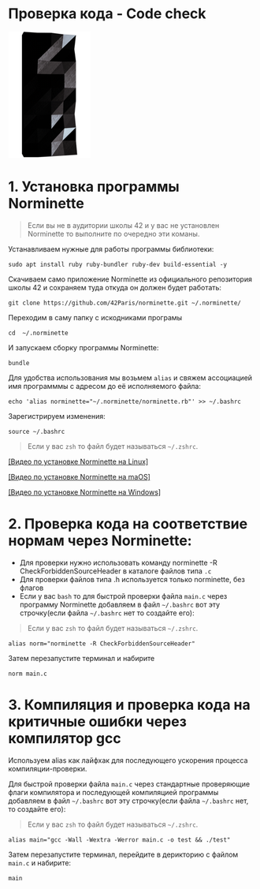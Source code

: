 # Проверка кода - Code check #

![pageimage](src/page1image3852832-small-13.png)


# 1. Установка программы Norminette #

> Если вы не в аудитории школы 42 и у вас не установлен Norminette то выполните по очередно эти команы.

Устанавливаем нужные для работы программы библиотеки:
```
sudo apt install ruby ruby-bundler ruby-dev build-essential -y
```


Скачиваем само приложение Norminette из официального репозитория школы 42 и сохраняем туда откуда он должен будет работать:
```
git clone https://github.com/42Paris/norminette.git ~/.norminette/
```


Переходим в саму папку с искодниками програмы
```
cd  ~/.norminette
```


И запускаем сборку программы Norminette:
```
bundle
```


Для удобства использования мы возьмем `alias` и свяжем ассоциацией имя программмы с адресом до её исполняемого файла:
```
echo 'alias norminette="~/.norminette/norminette.rb"' >> ~/.bashrc
```



Зарегистрируем изменения:
```
source ~/.bashrc
```
> Если у вас `zsh` то файл будет называться `~/.zshrc`.

[[Видео по установке Norminette на Linux]](https://youtu.be/Y1Sz3GEzN6E)

[[Видео по установке Norminette на maOS]](https://youtu.be/MpoAev-ds-o)

[[Видео по установке Norminette на Windows]](https://youtu.be/hljxcMs_zxU)


# 2. Проверка кода на соответствие нормам через Norminette: #

* Для проверки нужно использовать команду norminette -R CheckForbiddenSourceHeader в каталоге файлов типа `.с`
* Для проверки файлов типа .h используется только norminette, без флагов
* Если у вас `bash` то для быстрой проверки файла `main.c` через программу Norminette добавляем в файл `~/.bashrc` вот эту строчку(если файла `~/.bashrc` нет то создайте его):
> Если у вас `zsh` то файл будет называться `~/.zshrc`.

```
alias norm="norminette -R CheckForbiddenSourceHeader"
```
Затем перезапустите терминал и набирите 
```
norm main.c
```


# 3. Компиляция и проверка кода на критичные ошибки через компилятор gcc #

Используем alias как лайфхак для последующего ускорения процесса компиляции-проверки.

Для быстрой проверки файла `main.c` через стандартные проверяющие флаги компилятора и последующей компиляцией программы добавляем в файл `~/.bashrc` вот эту строчку(если файла `~/.bashrc` нет, то создайте его):

> Если у вас `zsh` то файл будет называться `~/.zshrc`.

```
alias main="gcc -Wall -Wextra -Werror main.c -o test && ./test"
```
Затем перезапустите терминал, перейдите в дерикторию с файлом `main.c` и набирите:
```
main
```